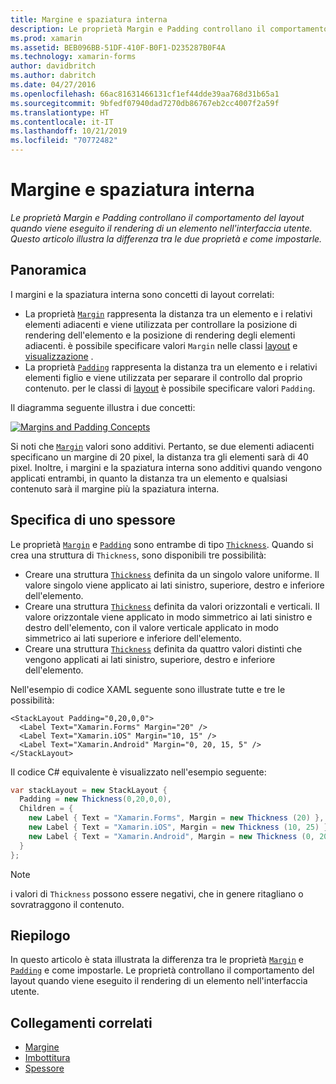 ```yaml
---
title: Margine e spaziatura interna
description: Le proprietà Margin e Padding controllano il comportamento del layout quando viene eseguito il rendering di un elemento nell'interfaccia utente. Questo articolo illustra la differenza tra le due proprietà e come impostarle.
ms.prod: xamarin
ms.assetid: BEB096BB-51DF-410F-B0F1-D235287B0F4A
ms.technology: xamarin-forms
author: davidbritch
ms.author: dabritch
ms.date: 04/27/2016
ms.openlocfilehash: 66ac81631466131cf1ef44dde39aa768d31b65a1
ms.sourcegitcommit: 9bfedf07940dad7270db86767eb2cc4007f2a59f
ms.translationtype: HT
ms.contentlocale: it-IT
ms.lasthandoff: 10/21/2019
ms.locfileid: "70772482"
---
```

# <a name="margin-and-padding"></a>Margine e spaziatura interna

_Le proprietà Margin e Padding controllano il comportamento del layout quando viene eseguito il rendering di un elemento nell'interfaccia utente. Questo articolo illustra la differenza tra le due proprietà e come impostarle._

## <a name="overview"></a>Panoramica

I margini e la spaziatura interna sono concetti di layout correlati:

- La proprietà [`Margin`](xref:Xamarin.Forms.View.Margin) rappresenta la distanza tra un elemento e i relativi elementi adiacenti e viene utilizzata per controllare la posizione di rendering dell'elemento e la posizione di rendering degli elementi adiacenti. è possibile specificare valori `Margin` nelle classi [layout](~/xamarin-forms/user-interface/controls/layouts.md) e [visualizzazione](~/xamarin-forms/user-interface/controls/views.md) .
- La proprietà [`Padding`](xref:Xamarin.Forms.Layout.Padding) rappresenta la distanza tra un elemento e i relativi elementi figlio e viene utilizzata per separare il controllo dal proprio contenuto. per le classi di [layout](~/xamarin-forms/user-interface/controls/layouts.md) è possibile specificare valori `Padding`.

Il diagramma seguente illustra i due concetti:

[![](margin-and-padding-images/margins-and-padding-sml.png "Margins and Padding Concepts")](margin-and-padding-images/margins-and-padding.png#lightbox "Margins and Padding Concepts")

Si noti che [`Margin`](xref:Xamarin.Forms.View.Margin) valori sono additivi. Pertanto, se due elementi adiacenti specificano un margine di 20 pixel, la distanza tra gli elementi sarà di 40 pixel. Inoltre, i margini e la spaziatura interna sono additivi quando vengono applicati entrambi, in quanto la distanza tra un elemento e qualsiasi contenuto sarà il margine più la spaziatura interna.

## <a name="specifying-a-thickness"></a>Specifica di uno spessore

Le proprietà [`Margin`](xref:Xamarin.Forms.View.Margin) e [`Padding`](xref:Xamarin.Forms.Layout.Padding) sono entrambe di tipo [`Thickness`](xref:Xamarin.Forms.Thickness). Quando si crea una struttura di `Thickness`, sono disponibili tre possibilità:

- Creare una struttura [`Thickness`](xref:Xamarin.Forms.Thickness) definita da un singolo valore uniforme. Il valore singolo viene applicato ai lati sinistro, superiore, destro e inferiore dell'elemento.
- Creare una struttura [`Thickness`](xref:Xamarin.Forms.Thickness) definita da valori orizzontali e verticali. Il valore orizzontale viene applicato in modo simmetrico ai lati sinistro e destro dell'elemento, con il valore verticale applicato in modo simmetrico ai lati superiore e inferiore dell'elemento.
- Creare una struttura [`Thickness`](xref:Xamarin.Forms.Thickness) definita da quattro valori distinti che vengono applicati ai lati sinistro, superiore, destro e inferiore dell'elemento.

Nell'esempio di codice XAML seguente sono illustrate tutte e tre le possibilità:

```xaml
<StackLayout Padding="0,20,0,0">
  <Label Text="Xamarin.Forms" Margin="20" />
  <Label Text="Xamarin.iOS" Margin="10, 15" />
  <Label Text="Xamarin.Android" Margin="0, 20, 15, 5" />
</StackLayout>
```

Il codice C# equivalente è visualizzato nell'esempio seguente:

```csharp
var stackLayout = new StackLayout {
  Padding = new Thickness(0,20,0,0),
  Children = {
    new Label { Text = "Xamarin.Forms", Margin = new Thickness (20) },
    new Label { Text = "Xamarin.iOS", Margin = new Thickness (10, 25) },
    new Label { Text = "Xamarin.Android", Margin = new Thickness (0, 20, 15, 5) }
  }
};
```

> [!NOTE]
> i valori di `Thickness` possono essere negativi, che in genere ritagliano o sovratraggono il contenuto.

## <a name="summary"></a>Riepilogo

In questo articolo è stata illustrata la differenza tra le proprietà [`Margin`](xref:Xamarin.Forms.View.Margin) e [`Padding`](xref:Xamarin.Forms.Layout.Padding) e come impostarle. Le proprietà controllano il comportamento del layout quando viene eseguito il rendering di un elemento nell'interfaccia utente.

## <a name="related-links"></a>Collegamenti correlati

- [Margine](xref:Xamarin.Forms.View.Margin)
- [Imbottitura](xref:Xamarin.Forms.Layout.Padding)
- [Spessore](xref:Xamarin.Forms.Thickness)
